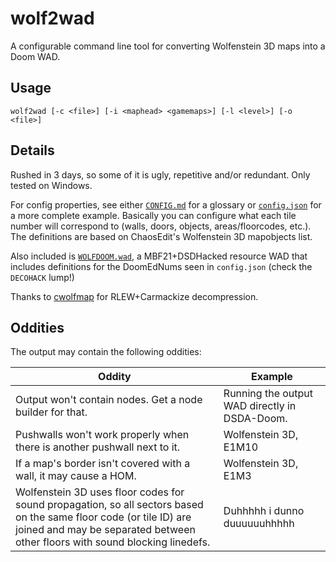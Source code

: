 # wolf2wad

A configurable command line tool for converting Wolfenstein 3D maps into a Doom
WAD.

## Usage

```
wolf2wad [-c <file>] [-i <maphead> <gamemaps>] [-l <level>] [-o <file>]
```

## Details

Rushed in 3 days, so some of it is ugly, repetitive and/or redundant. Only
tested on Windows.

For config properties, see either [`CONFIG.md`](https://github.com/LocalInsomniac/wolf2wad/blob/main/CONFIG.md)
for a glossary or [`config.json`](https://github.com/LocalInsomniac/wolf2wad/blob/main/config.json)
for a more complete example. Basically you can configure what each tile number
will correspond to (walls, doors, objects, areas/floorcodes, etc.).
The definitions are based on ChaosEdit's Wolfenstein 3D mapobjects list.

Also included is [`WOLFDOOM.wad`](https://github.com/LocalInsomniac/wolf2wad/raw/refs/heads/main/WOLFDOOM.wad),
a MBF21+DSDHacked resource WAD that includes definitions for the DoomEdNums
seen in `config.json` (check the `DECOHACK` lump!)

Thanks to [cwolfmap](https://github.com/cxong/cwolfmap) for RLEW+Carmackize
decompression.

## Oddities

The output may contain the following oddities:

| Oddity                                                                                                                                                                                             | Example                                       |
| -------------------------------------------------------------------------------------------------------------------------------------------------------------------------------------------------- | --------------------------------------------- |
| Output won't contain nodes. Get a node builder for that.                                                                                                                                           | Running the output WAD directly in DSDA-Doom. |
| Pushwalls won't work properly when there is another pushwall next to it.                                                                                                                           | Wolfenstein 3D, E1M10                         |
| If a map's border isn't covered with a wall, it may cause a HOM.                                                                                                                                   | Wolfenstein 3D, E1M3                          |
| Wolfenstein 3D uses floor codes for sound propagation, so all sectors based on the same floor code (or tile ID) are joined and may be separated between other floors with sound blocking linedefs. | Duhhhhh i dunno duuuuuuhhhhh                  |
